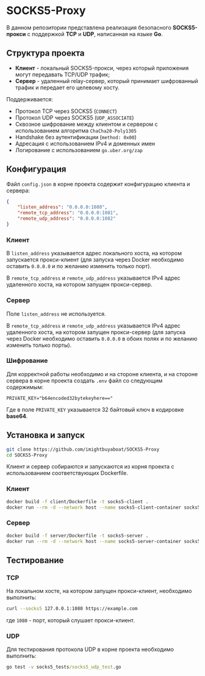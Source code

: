 # SOCKS5-Proxy

В данном репозитории представлена реализация безопасного **SOCKS5-прокси** с поддержкой **TCP** и **UDP**, написанная на языке **Go**.

## Структура проекта

- **Клиент** - локальный SOCKS5-прокси, через который приложения могут передавать TCP/UDP трафик;
- **Сервер** - удаленный relay-сервер, который принимает шифрованный трафик и передает его целевому хосту.

Поддерживается:

- Протокол TCP через SOCKS5 (`CONNECT`)
- Протокол UDP через SOCKS5 (`UDP_ASSOCIATE`)
- Сквозное шифрование между клиентом и сервером с использованием алгоритма `ChaCha20-Poly1305`
- Handshake без аутентификации (`method: 0x00`)
- Адресация с использованием IPv4 и доменных имен
- Логирование с использованием `go.uber.org/zap`

## Конфигурация

Файл `config.json` в корне проекта содержит конфигурацию клиента и сервера:

```json
{
    "listen_address": "0.0.0.0:1080",
    "remote_tcp_address": "0.0.0.0:1081",
    "remote_udp_address": "0.0.0.0:1082"
}
```

### Клиент

В `listen_address` указывается адрес локального хоста, на котором запускается прокси-клиент (для запуска через Docker необходимо оставить `0.0.0.0` и по желанию изменить только порт).

В `remote_tcp_address` и `remote_udp_address` указывается IPv4 адрес удаленного хоста, на котором запущен прокси-сервер.

### Сервер

Поле `listen_address` не используется.

В `remote_tcp_address` и `remote_udp_address` указывается IPv4 адрес удаленного хоста, на котором запущен прокси-сервер (для запуска через Docker необходимо оставить `0.0.0.0` в обоих полях и по желанию изменить только порты).

### Шифрование

Для корректной работы необходимо и на стороне клиента, и на стороне сервера в корне проекта создать `.env` файл со следующим содержимым:

```.env
PRIVATE_KEY="b64encoded32bytekeyhere=="
```

Где в поле `PRIVATE_KEY` указывается 32 байтовый ключ в кодировке **base64**.

## Установка и запуск

```bash
git clone https://github.com/imightbuyaboat/SOCKS5-Proxy
cd SOCKS5-Proxy
```

Клиент и сервер собираются и запускаются из корня проекта с использованием соответствующих Dockerfile.

### Клиент

```bash
docker build -f client/Dockerfile -t socks5-client .
docker run --rm -d --network host --name socks5-client-container socks5-client
```

### Сервер

```bash
docker build -f server/Dockerfile -t socks5-server .
docker run --rm -d --network host --name socks5-server-container socks5-server
```

## Тестирование

### TCP

На локальном хосте, на котором запущен прокси-клиент, необходимо выполнить:

```bash
curl --socks5 127.0.0.1:1080 https://example.com
```

где `1080` - порт, который слушает прокси-клиент.

### UDP

Для тестирования протокола UDP в корне проекта необходимо выполнить:

```cmd
go test -v socks5_tests/socks5_udp_test.go
```
